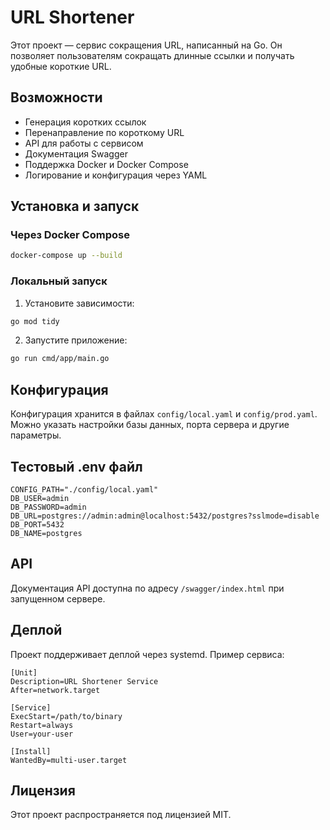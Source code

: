 # URL Shortener

Этот проект — сервис сокращения URL, написанный на Go. Он позволяет пользователям сокращать длинные ссылки и получать удобные короткие URL.

## Возможности
- Генерация коротких ссылок
- Перенаправление по короткому URL
- API для работы с сервисом
- Документация Swagger
- Поддержка Docker и Docker Compose
- Логирование и конфигурация через YAML

## Установка и запуск
### Через Docker Compose
```sh
docker-compose up --build
```

### Локальный запуск
1. Установите зависимости:
```sh
go mod tidy
```
2. Запустите приложение:
```sh
go run cmd/app/main.go
```

## Конфигурация
Конфигурация хранится в файлах `config/local.yaml` и `config/prod.yaml`. Можно указать настройки базы данных, порта сервера и другие параметры.

## Тестовый .env файл
```env
CONFIG_PATH="./config/local.yaml"
DB_USER=admin
DB_PASSWORD=admin
DB_URL=postgres://admin:admin@localhost:5432/postgres?sslmode=disable
DB_PORT=5432
DB_NAME=postgres
```

## API
Документация API доступна по адресу `/swagger/index.html` при запущенном сервере.

## Деплой
Проект поддерживает деплой через systemd. Пример сервиса:
```
[Unit]
Description=URL Shortener Service
After=network.target

[Service]
ExecStart=/path/to/binary
Restart=always
User=your-user

[Install]
WantedBy=multi-user.target
```

## Лицензия
Этот проект распространяется под лицензией MIT.

